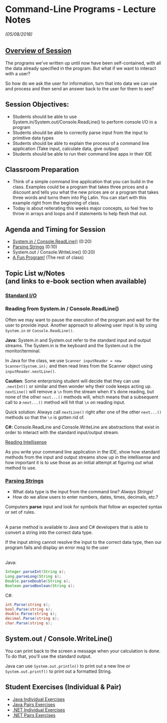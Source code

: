 <link rel="stylesheet" type="text/css" media="all" href="./styles/style.css" />

# Command-Line Programs - Lecture Notes
###### (05/08/2018)

## [**Overview of Session**](http://book.techelevator.com/java/25-command-line-programs/01-intro.html) 

The programs we've written up until now have been self-contained, with all the data already specified in the program. But what if we want to interact with a user?

So how do we ask the user for information, turn that into data we can use and process and then send an answer back to the user for them to see?

## **Session Objectives:** 

* Students should be able to use System.in/System.out/Console.ReadLine() to perform console I/O in a program
* Students should be able to correctly parse input from the input to primitive data types
* Students should be able to explain the process of a command line application (Take input, calculate data, give output)
* Students should be able to run their command line apps in their IDE

## Classroom Preparation

* Think of a simple command line application that you can build in the class. Examples could be a program that takes three prices and a discount and tells you what the new prices are or a program that takes three words and turns them into Pig Latin. You can start with this example right from the beginning of class.
* Today is about reiterating this weeks major concepts, so feel free to throw in arrays and loops and if statements to help flesh that out.

## **Agenda and Timing for Session** 

* [System.in / Console.ReadLine()](http://book.techelevator.com/java/25-command-line-programs/05-using-standard-streams.html) (0:20)
* [Parsing Strings](http://book.techelevator.com/java/25-command-line-programs/15-parsing-strings.html) (0:10)
* System.out / Console.WriteLine() (0:20)
* [A Fun Program!](http://book.techelevator.com/java/25-command-line-programs/25-pulling-it-together.html) (The rest of class)

## **Topic List w/Notes** <div class=topicNote>(and <span class='link'>links</span> to e-book section when available)</div>

### [Standard I/O](http://book.techelevator.com/java/25-command-line-programs/05-using-standard-streams.html)

### Reading from System.in / Console.ReadLine()

Often we may want to pause the execution of the program and wait for the user to provide input. Another approach to allowing user input is by using
`System.in` or `Console.ReadLine()`. 

<div class="java note">

**Java:** System.in and System.out refer to the standard input and output streams. The System.in is the keyboard and the System.out is the monitor/terminal.

In Java for the class, we use `Scanner inputReader = new Scanner(System.in);` and then read lines from the Scanner object using `inputReader.nextLine()`.

**Caution**: Some enterprising student will decide that they can use `.nextInt()` or similar and then wonder why their code keeps acting up. `nextLine()` will remove a `\n` from the stream when it's done reading, but none of the other `next...()` methods will, which means that a subsequent call to a `next...()` method will hit that `\n` on reading input.

Quick solution: Always call `nextLine()` right after one of the other `next...()` methods so that the `\n` is gotten rid of.

</div>

<div class="csharp note">

**C#:** Console.ReadLine and Console.WriteLine are abstractions that exist in order to interact with the standard input/output stream.</div>

[Reading Intellisense](http://book.techelevator.com/java/25-command-line-programs/10-reading-intellisense.html)

<div class="note instructorDirective">

As you write your command line application in the IDE, show how standard methods from the input and output streams show up in the intellisense and how important it is to use those as an initial attempt at figuring out what method to use.

</div>

### [Parsing Strings](http://book.techelevator.com/java/25-command-line-programs/15-parsing-strings.html)

* What data type is the input from the command line? *Always Strings!*
* How do we allow users to enter numbers, dates, times, decimals, etc.?

<div class="definition note">Computers <strong>parse</strong> input and look for symbols that follow an expected syntax or set of rules.</div><br/>

A parse method is available to Java and C# developers that is able to convert a string into the correct data type.

<div class="caution note">If the input string cannot resolve the input to the correct data type, then our program fails and display an error msg to the user</div><br/>

Java:
``` java
Integer.parseInt(String s);
Long.parseLong(String s);
Double.parseDouble(String s);
Boolean.parseBoolean(String s);
```

C#:
``` csharp
int.Parse(string s);
bool.Parse(string s);
double.Parse(string s);
decimal.Parse(string s);
char.Parse(string s);
```

## System.out / Console.WriteLine()

You can print back to the screen a message when your calculation is done. To do that, you'll use the standard output.

Java can use `System.out.println()` to print out a new line or `System.out.printf()` to print out a formatted String.

## Student Exercises (Individual & Pair)
- [Java Individual Exercises](https://bitbucket.org/te-curriculum/module-1-introduction-to-java/src/master/exercises/command-line-programs-exercises/)
- [Java Pairs Exercises](https://bitbucket.org/te-curriculum/module-1-introduction-to-java/src/master/exercises/command-line-programs-exercises-pair/)
- [.NET Individual Exercises](https://bitbucket.org/te-curriculum/module-1-introduction-to-c/src/master/exercises/command-line-programs-exercises/)
- [.NET Pairs Exercises](https://bitbucket.org/te-curriculum/module-1-introduction-to-c/src/master/exercises/command-line-programs-exercises-pair/)